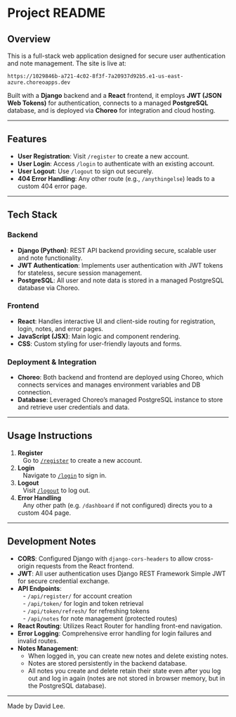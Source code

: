 # Project README

## Overview

This is a full-stack web application designed for secure user authentication and note management. The site is live at:

```
https://1029846b-a721-4c02-8f3f-7a20937d92b5.e1-us-east-azure.choreoapps.dev
```

Built with a **Django** backend and a **React** frontend, it employs **JWT (JSON Web Tokens)** for authentication, connects to a managed **PostgreSQL** database, and is deployed via **Choreo** for integration and cloud hosting.

***

## Features

- **User Registration**: Visit `/register` to create a new account.
- **User Login**: Access `/login` to authenticate with an existing account.
- **User Logout**: Use `/logout` to sign out securely.
- **404 Error Handling**: Any other route (e.g., `/anythingelse`) leads to a custom 404 error page.

***

## Tech Stack

### Backend

- **Django (Python)**: REST API backend providing secure, scalable user and note functionality.
- **JWT Authentication**: Implements user authentication with JWT tokens for stateless, secure session management.
- **PostgreSQL**: All user and note data is stored in a managed PostgreSQL database via Choreo.

### Frontend

- **React**: Handles interactive UI and client-side routing for registration, login, notes, and error pages.
- **JavaScript (JSX)**: Main logic and component rendering.
- **CSS**: Custom styling for user-friendly layouts and forms.

### Deployment & Integration

- **Choreo**: Both backend and frontend are deployed using Choreo, which connects services and manages environment variables and DB connection.
- **Database**: Leveraged Choreo’s managed PostgreSQL instance to store and retrieve user credentials and data.

***

## Usage Instructions

1. **Register**  
   Go to [`/register`](https://1029846b-a721-4c02-8f3f-7a20937d92b5.e1-us-east-azure.choreoapps.dev/register) to create a new account.
2. **Login**  
   Navigate to [`/login`](https://1029846b-a721-4c02-8f3f-7a20937d92b5.e1-us-east-azure.choreoapps.dev/login) to sign in.
3. **Logout**  
   Visit [`/logout`](https://1029846b-a721-4c02-8f3f-7a20937d92b5.e1-us-east-azure.choreoapps.dev/logout) to log out.
4. **Error Handling**  
   Any other path (e.g. `/dashboard` if not configured) directs you to a custom 404 page.

***

## Development Notes

- **CORS**: Configured Django with `django-cors-headers` to allow cross-origin requests from the React frontend.
- **JWT**: All user authentication uses Django REST Framework Simple JWT for secure credential exchange.
- **API Endpoints**:  
   - `/api/register/` for account creation  
   - `/api/token/` for login and token retrieval  
   - `/api/token/refresh/` for refreshing tokens  
   - `/api/notes` for note management (protected routes)
- **React Routing**: Utilizes React Router for handling front-end navigation.
- **Error Logging**: Comprehensive error handling for login failures and invalid routes.
- **Notes Management**:
   - When logged in, you can create new notes and delete existing notes.
   - Notes are stored persistently in the backend database.
   - All notes you create and delete retain their state even after you log out and log in again (notes are not stored in browser memory, but in the PostgreSQL database).
***


Made by David Lee.


